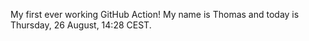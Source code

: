 My first ever working GitHub Action!
My name is Thomas and today is Thursday, 26 August, 14:28 CEST. 
